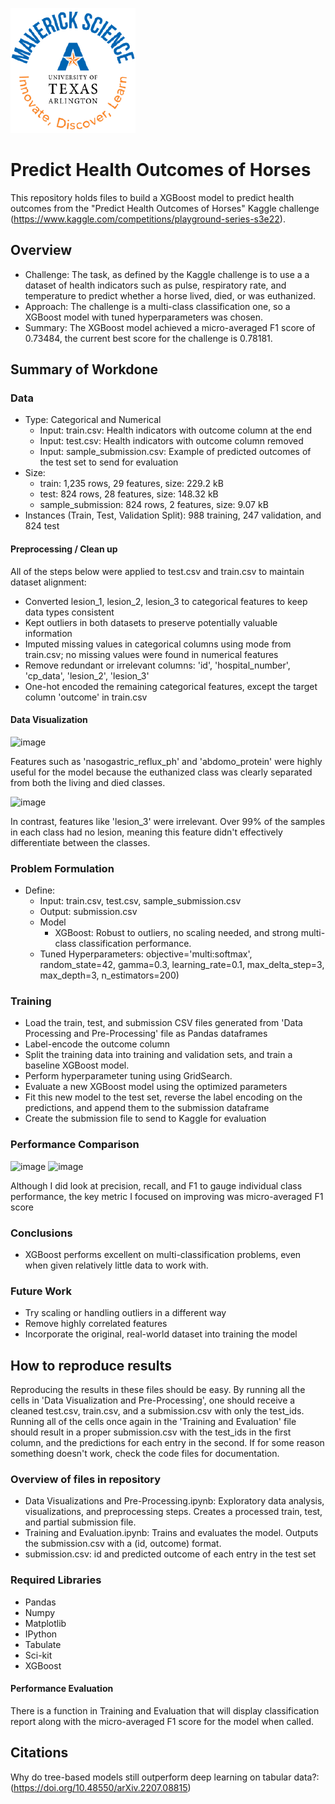 ![](UTA-DataScience-Logo.png)

# Predict Health Outcomes of Horses

This repository holds files to build a XGBoost model to predict health outcomes from the "Predict Health Outcomes of Horses" Kaggle challenge (https://www.kaggle.com/competitions/playground-series-s3e22). 

## Overview

  * Challenge: The task, as defined by the Kaggle challenge is to use a a dataset of health indicators such as pulse, respiratory rate, and temperature to predict whether a horse lived, died, or was euthanized. 
  * Approach: The challenge is a multi-class classification one, so a XGBoost model with tuned hyperparameters was chosen.
  * Summary: The XGBoost model achieved a micro-averaged F1 score of 0.73484, the current best score for the challenge is 0.78181.
    
## Summary of Workdone

### Data

  * Type: Categorical and Numerical
    * Input: train.csv: Health indicators with outcome column at the end
    * Input: test.csv: Health indicators with outcome column removed
    * Input: sample_submission.csv: Example of predicted outcomes of the test set to send for evaluation
  * Size:
    * train: 1,235 rows, 29 features, size: 229.2 kB
    * test: 824 rows, 28 features, size: 148.32 kB
    * sample_submission: 824 rows, 2 features, size: 9.07 kB
  * Instances (Train, Test, Validation Split): 988 training, 247 validation, and 824 test 

#### Preprocessing / Clean up
All of the steps below were applied to test.csv and train.csv to maintain dataset alignment:
* Converted lesion_1, lesion_2, lesion_3 to categorical features to keep data types consistent
* Kept outliers in both datasets to preserve potentially valuable information
* Imputed missing values in categorical columns using mode from train.csv; no missing values were found in numerical features
* Remove redundant or irrelevant columns: 'id', 'hospital_number', 'cp_data', 'lesion_2', 'lesion_3'
* One-hot encoded the remaining categorical features, except the target column 'outcome' in train.csv

#### Data Visualization

![image](https://github.com/user-attachments/assets/a9a3a618-1bcd-4374-ba22-255d89564d2b)

Features such as 'nasogastric_reflux_ph' and 'abdomo_protein' were highly useful for the model because the euthanized class was clearly separated from both the living and died classes. 

![image](https://github.com/user-attachments/assets/bcab9bb3-6dd7-416e-b7a3-12fdf848007a)

In contrast, features like 'lesion_3' were irrelevant. Over 99% of the samples in each class had no lesion, meaning this feature didn't effectively differentiate between the classes.


### Problem Formulation

* Define:
  * Input: train.csv, test.csv, sample_submission.csv
  * Output: submission.csv
  * Model
    * XGBoost: Robust to outliers, no scaling needed, and strong multi-class classification performance.
  * Tuned Hyperparameters: objective='multi:softmax', random_state=42, gamma=0.3, learning_rate=0.1, max_delta_step=3, max_depth=3, n_estimators=200)

### Training

* Load the train, test, and submission CSV files generated from 'Data Processing and Pre-Processing' file as Pandas dataframes
* Label-encode the outcome column
* Split the training data into training and validation sets, and train a baseline XGBoost model.
* Perform hyperparameter tuning using GridSearch.
* Evaluate a new XGBoost model using the optimized parameters
* Fit this new model to the test set, reverse the label encoding on the predictions, and append them to the submission dataframe
* Create the submission file to send to Kaggle for evaluation
  
### Performance Comparison

![image](https://github.com/user-attachments/assets/ba2e2942-bc30-4ea4-af2b-06b5ce593f0a)
![image](https://github.com/user-attachments/assets/d8f3626e-4f5e-4c25-8771-bf44c56440b5)

Although I did look at precision, recall, and F1 to gauge individual class performance, the key metric I focused on improving was micro-averaged F1 score

### Conclusions

* XGBoost performs excellent on multi-classification problems, even when given relatively little data to work with.

### Future Work

* Try scaling or handling outliers in a different way
* Remove highly correlated features
* Incorporate the original, real-world dataset into training the model
  
## How to reproduce results

Reproducing the results in these files should be easy. By running all the cells in 'Data Visualization and Pre-Processing', one should receive a cleaned test.csv, train.csv, and a submission.csv with only the test_ids. Running all of the cells once again in the 'Training and Evaluation' file should result in a proper submission.csv with the test_ids in the first column, and the predictions for each entry in the second. If for some reason something doesn't work, check the code files for documentation.

### Overview of files in repository

  * Data Visualizations and Pre-Processing.ipynb: Exploratory data analysis, visualizations, and preprocessing steps. Creates a processed train, test, and partial submission file.
  * Training and Evaluation.ipynb: Trains and evaluates the model. Outputs the submission.csv with a (id, outcome) format.
  * submission.csv: id and predicted outcome of each entry in the test set

### Required Libraries
* Pandas
* Numpy
* Matplotlib
* IPython
* Tabulate
* Sci-kit 
* XGBoost

#### Performance Evaluation

There is a function in Training and Evaluation that will display classification report along with the micro-averaged F1 score for the model when called.

## Citations

Why do tree-based models still outperform deep learning on tabular data?: (https://doi.org/10.48550/arXiv.2207.08815) 
